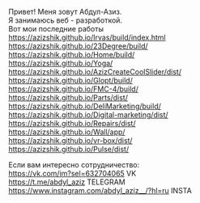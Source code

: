 Привет! Меня зовут Абдул-Азиз. <br>
Я занимаюсь веб - разработкой. <br>
Вот мои последние работы <br>
https://azizshik.github.io/Irvas/build/index.html <br>
https://azizshik.github.io/23Degree/build/ <br>
https://azizshik.github.io/Home/build/<br>
https://azizshik.github.io/Yoga/</br>
https://azizshik.github.io/AzizCreateCoolSlider/dist/<br>
https://azizshik.github.io/Glopt/build/</br>
https://azizshik.github.io/FMC-4/build/ <br>
https://azizshik.github.io/Parts/dist/<br>
https://azizshik.github.io/DeliMarketing/build/ <br>
https://azizshik.github.io/Digital-marketing/dist/<br>
https://azizshik.github.io/Repairs/dist/<br>
https://azizshik.github.io/Wall/app/<br>
https://azizshik.github.io/vr-box/dist/<br>
https://azizshik.github.io/Pulse/dist/<br>


Если вам интересно сотрудничество: <br>
https://vk.com/im?sel=632704065 VK<br>
https://t.me/abdyl_aziz TELEGRAM<br>
https://www.instagram.com/abdyl_aziz__/?hl=ru INSTA<br>
